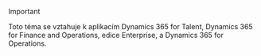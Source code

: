 > [!IMPORTANT]
> Toto téma se vztahuje k aplikacím Dynamics 365 for Talent, Dynamics 365 for Finance and Operations, edice Enterprise, a Dynamics 365 for Operations. 
